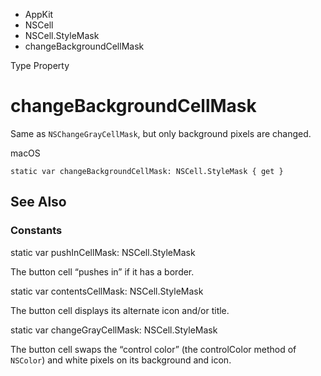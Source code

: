 

- AppKit
- NSCell
- NSCell.StyleMask
-  changeBackgroundCellMask 

Type Property

# changeBackgroundCellMask

Same as `NSChangeGrayCellMask`, but only background pixels are changed.

macOS

``` source
static var changeBackgroundCellMask: NSCell.StyleMask { get }
```

## See Also

### Constants

static var pushInCellMask: NSCell.StyleMask

The button cell “pushes in” if it has a border.

static var contentsCellMask: NSCell.StyleMask

The button cell displays its alternate icon and/or title.

static var changeGrayCellMask: NSCell.StyleMask

The button cell swaps the “control color” (the controlColor method of `NSColor`) and white pixels on its background and icon.

